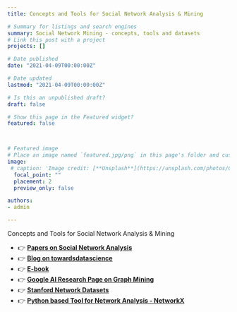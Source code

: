 ```yaml
---
title: Concepts and Tools for Social Network Analysis & Mining

# Summary for listings and search engines
summary: Social Network Mining - concepts, tools and datasets
# Link this post with a project
projects: []

# Date published
date: "2021-04-09T00:00:00Z"

# Date updated
lastmod: "2021-04-09T00:00:00Z"

# Is this an unpublished draft?
draft: false

# Show this page in the Featured widget?
featured: false



# Featured image
# Place an image named `featured.jpg/png` in this page's folder and customize its options here.
image:
 # caption: 'Image credit: [**Unsplash**](https://unsplash.com/photos/CpkOjOcXdUY)'
  focal_point: ""
  placement: 2
  preview_only: false

authors:
- admin

---
```

Concepts and Tools for Social Network Analysis & Mining

- 👉 [**Papers on Social Network Analysis**](https://www.sciencedirect.com/topics/computer-science/social-network-analysis)
- 👉 [**Blog on towardsdatascience**](https://towardsdatascience.com/how-to-get-started-with-social-network-analysis-6d527685d374)
- 👉 [**E-book**](https://www.springer.com/gp/book/9781441962867)
- 👉 [**Google AI Research Page on Graph Mining**](https://research.google/teams/graph-mining/)
- 👉 [**Stanford Network Datasets**](https://snap.stanford.edu/data/)
- 👉 [**Python based Tool for Network Analysis  - NetworkX**](https://networkx.org//)